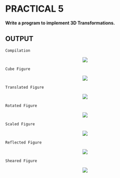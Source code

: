 # PRACTICAL 5
**Write a program to implement 3D Transformations.**

## OUTPUT
`Compilation`
<p align="center">
<img src="https://user-images.githubusercontent.com/68191677/235146225-a05d43be-8b4e-49d3-99f0-758171b9e7eb.png"  />
</p>

`Cube Figure`
<p align="center">
<img src="https://user-images.githubusercontent.com/68191677/235142670-945bb0a3-e742-4757-a00e-9ca6f74375c0.png"  />
</p>

`Translated Figure`
<p align="center">
<img src="https://user-images.githubusercontent.com/68191677/235132922-1874366c-fdbb-40eb-b341-382418d31f48.png"  />
</p>

`Rotated Figure`
<p align="center">
<img src="https://user-images.githubusercontent.com/68191677/235133101-0d5de5a0-8e6f-4344-b03b-350a8ce15da0.png"  />
</p>

`Scaled Figure`
<p align="center">
<img src="https://user-images.githubusercontent.com/68191677/235134395-4b2f0be7-e300-4f71-93fd-cc45218330d2.png"  />
</p>

`Reflected Figure`
<p align="center">
<img src="https://user-images.githubusercontent.com/68191677/235134583-befd132b-6ea6-48ac-bfe0-0649c6981be9.png"  />
</p>

`Sheared Figure`
<p align="center">
<img src="https://user-images.githubusercontent.com/68191677/235134961-e0c77ecc-a46b-47d9-8acc-c79031b77ca4.png"  />
</p>
